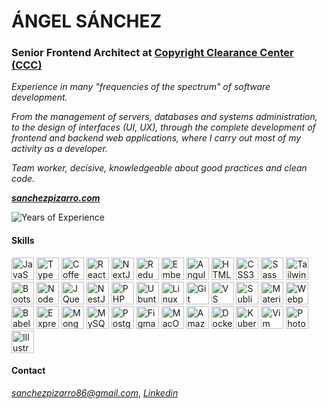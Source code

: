 # ÁNGEL SÁNCHEZ

### Senior Frontend Architect at [Copyright Clearance Center (CCC)](https://www.copyright.com/)

_Experience in many "frequencies of the spectrum" of software development._

_From the management of servers, databases and systems administration, to the design of interfaces (UI, UX), through the complete development of frontend and backend web applications, where I carry out most of my activity as a developer._

_Team worker, decisive, knowledgeable about good practices and clean code._

**_[sanchezpizarro.com](http://sanchezpizarro.com/)_**

![Years of Experience](https://img.shields.io/badge/Experiencia-15%20años-blue)

#### Skills

<p align="left">
  <a
    href="https://developer.mozilla.org/en-US/docs/Web/JavaScript"
    target="_blank"
    rel="noreferrer"
    ><img
      src="https://raw.githubusercontent.com/danielcranney/readme-generator/main/public/icons/skills/javascript-colored.svg"
      alt="JavaScript"
      title="JavaScript"
      width="36"
      height="36" /></a
  >
  <a href="https://www.typescriptlang.org/" target="_blank" rel="noreferrer"
    ><img
      src="https://raw.githubusercontent.com/danielcranney/readme-generator/main/public/icons/skills/typescript-colored.svg"
      alt="TypeScript"
      title="TypeScript"
      width="36"
      height="36" /></a
  >
  <a href="https://coffeescript.org/" target="_blank" rel="noreferrer"
    ><img
      src="https://raw.githubusercontent.com/danielcranney/readme-generator/main/public/icons/skills/coffeescript-colored-dark.svg"
      alt="Coffeescript"
      title="Coffeescript"
      width="36"
      height="36" /></a
  >
  <a href="https://reactjs.org/" target="_blank" rel="noreferrer"
    ><img
      src="https://raw.githubusercontent.com/danielcranney/readme-generator/main/public/icons/skills/react-colored.svg"
      alt="React"
      title="React"
      width="36"
      height="36" /></a
  >
  <a href="https://nextjs.org/docs" target="_blank" rel="noreferrer"
    ><img
      src="https://raw.githubusercontent.com/danielcranney/readme-generator/main/public/icons/skills/nextjs-colored-dark.svg"
      alt="NextJs"
      title="NextJs"
      width="36"
      height="36" /></a
  >
  <a href="https://redux.js.org/" target="_blank" rel="noreferrer"
    ><img
      src="https://raw.githubusercontent.com/danielcranney/readme-generator/main/public/icons/skills/redux-colored.svg"
      alt="Redux"
      title="Redux"
      width="36"
      height="36" /></a
  >
  <a href="https://emberjs.com/" target="_blank" rel="noreferrer"
    ><img
      src="https://raw.githubusercontent.com/danielcranney/readme-generator/main/public/icons/skills/emberjs-colored.svg"
      alt="Ember.js"
      title="Ember.js"
      width="36"
      height="36" /></a
  >
  <a href="https://angular.io/" target="_blank" rel="noreferrer"
    ><img
      src="https://raw.githubusercontent.com/danielcranney/readme-generator/main/public/icons/skills/angularjs-colored.svg"
      alt="Angular"
      title="Angular"
      width="36"
      height="36" /></a
  >
  <a
    href="https://developer.mozilla.org/en-US/docs/Glossary/HTML5"
    target="_blank"
    rel="noreferrer"
    ><img
      src="https://raw.githubusercontent.com/danielcranney/readme-generator/main/public/icons/skills/html5-colored.svg"
      alt="HTML5"
      title="HTML5"
      width="36"
      height="36" /></a
  >
  <a href="https://www.w3.org/TR/CSS/#css" target="_blank" rel="noreferrer"
    ><img
      src="https://raw.githubusercontent.com/danielcranney/readme-generator/main/public/icons/skills/css3-colored.svg"
      alt="CSS3"
      title="CSS3"
      width="36"
      height="36" /></a
  >
  <a href="https://sass-lang.com/" target="_blank" rel="noreferrer"
    ><img
      src="https://raw.githubusercontent.com/danielcranney/readme-generator/main/public/icons/skills/sass-colored.svg"
      alt="Sass"
      title="Sass"
      width="36"
      height="36" /></a
  >
  <a href="https://tailwindcss.com/" target="_blank" rel="noreferrer"
    ><img
      src="https://raw.githubusercontent.com/danielcranney/readme-generator/main/public/icons/skills/tailwindcss-colored.svg"
      alt="TailwindCSS"
      title="TailwindCSS"
      width="36"
      height="36" /></a
  >
  <a href="https://getbootstrap.com/" target="_blank" rel="noreferrer"
    ><img
      src="https://raw.githubusercontent.com/danielcranney/readme-generator/main/public/icons/skills/bootstrap-colored.svg"
      alt="Bootstrap"
      title="Bootstrap"
      width="36"
      height="36" /></a
  >
  <a href="https://nodejs.org/en/" target="_blank" rel="noreferrer"
    ><img
      src="https://raw.githubusercontent.com/danielcranney/readme-generator/main/public/icons/skills/nodejs-colored.svg"
      alt="NodeJS"
      title="NodeJS"
      width="36"
      height="36" /></a
  >
  <a href="https://jquery.com/" target="_blank" rel="noreferrer"
    ><img
      src="https://raw.githubusercontent.com/danielcranney/readme-generator/main/public/icons/skills/jquery-colored.svg"
      alt="JQuery"
      title="JQuery"
      width="36"
      height="36" /></a
  >
  <a href="https://docs.nestjs.com/" target="_blank" rel="noreferrer"
    ><img
      src="https://raw.githubusercontent.com/danielcranney/readme-generator/main/public/icons/skills/nestjs-colored.svg"
      alt="NestJS"
      title="NestJS"
      width="36"
      height="36" /></a
  >
  <a href="https://www.php.net/" target="_blank" rel="noreferrer"
    ><img
      src="https://raw.githubusercontent.com/danielcranney/readme-generator/main/public/icons/skills/php-colored.svg"
      alt="PHP"
      title="PHP"
      width="36"
      height="36" /></a
  >
  <a href="https://ubuntu.com/" target="_blank" rel="noreferrer"
    ><img
      src="https://raw.githubusercontent.com/danielcranney/readme-generator/main/public/icons/skills/ubuntu-colored.svg"
      alt="Ubuntu"
      title="Ubuntu"
      width="36"
      height="36" /></a
  >
  <a href="https://www.linux.org" target="_blank" rel="noreferrer"
    ><img
      src="https://raw.githubusercontent.com/danielcranney/readme-generator/main/public/icons/skills/linux-colored.svg"
      alt="Linux"
      title="Linux"
      width="36"
      height="36" /></a
  >
  <a href="https://git-scm.com/" target="_blank" rel="noreferrer"
    ><img
      src="https://raw.githubusercontent.com/danielcranney/readme-generator/main/public/icons/skills/git-colored.svg"
      alt="Git"
      title="Git"
      width="36"
      height="36" /></a
  >
  <a href="https://code.visualstudio.com/" target="_blank" rel="noreferrer"
    ><img
      src="https://raw.githubusercontent.com/danielcranney/readme-generator/main/public/icons/skills/visualstudiocode-colored.svg"
      alt="VS Code"
      title="VS Code"
      width="36"
      height="36" /></a
  >
  <a href="https://www.sublimetext.com/index2" target="_blank" rel="noreferrer"
    ><img
      src="https://raw.githubusercontent.com/danielcranney/readme-generator/main/public/icons/skills/sublimetext-colored.svg"
      alt="Sublime Text"
      title="Sublime Text"
      width="36"
      height="36" /></a
  >
  <a href="https://mui.com/" target="_blank" rel="noreferrer"
    ><img
      src="https://raw.githubusercontent.com/danielcranney/readme-generator/main/public/icons/skills/materialui-colored.svg"
      alt="Material UI"
      title="Material UI"
      width="36"
      height="36" /></a
  >
  <a href="https://webpack.js.org/" target="_blank" rel="noreferrer"
    ><img
      src="https://raw.githubusercontent.com/danielcranney/readme-generator/main/public/icons/skills/webpack-colored.svg"
      alt="Webpack"
      title="Webpack"
      width="36"
      height="36" /></a
  >
  <a href="https://babeljs.io/" target="_blank" rel="noreferrer"
    ><img
      src="https://raw.githubusercontent.com/danielcranney/readme-generator/main/public/icons/skills/babel-colored-dark.svg"
      alt="Babel"
      title="Babel"
      width="36"
      height="36" /></a
  >
  <a href="https://expressjs.com/" target="_blank" rel="noreferrer"
    ><img
      src="https://raw.githubusercontent.com/danielcranney/readme-generator/main/public/icons/skills/express-colored-dark.svg"
      alt="Express"
      title="Express"
      width="36"
      height="36" /></a
  >
  <a href="https://www.mongodb.com/" target="_blank" rel="noreferrer"
    ><img
      src="https://raw.githubusercontent.com/danielcranney/readme-generator/main/public/icons/skills/mongodb-colored.svg"
      alt="MongoDB"
      title="MongoDB"
      width="36"
      height="36" /></a
  >
  <a href="https://www.mysql.com/" target="_blank" rel="noreferrer"
    ><img
      src="https://raw.githubusercontent.com/danielcranney/readme-generator/main/public/icons/skills/mysql-colored.svg"
      alt="MySQL"
      title="MySQL"
      width="36"
      height="36" /></a
  >
  <a href="https://www.postgresql.org/" target="_blank" rel="noreferrer"
    ><img
      src="https://raw.githubusercontent.com/danielcranney/readme-generator/main/public/icons/skills/postgresql-colored.svg"
      alt="PostgreSQL"
      title="PostgreSQL"
      width="36"
      height="36" /></a
  >
  <a href="https://www.figma.com/" target="_blank" rel="noreferrer"
    ><img
      src="https://raw.githubusercontent.com/danielcranney/readme-generator/main/public/icons/skills/figma-colored.svg"
      alt="Figma"
      title="Figma"
      width="36"
      height="36" /></a
  >
  <a href="https://apple.com" target="_blank" rel="noreferrer"
    ><img
      src="https://raw.githubusercontent.com/danielcranney/readme-generator/main/public/icons/skills/macos-colored-dark.svg"
      alt="MacOS"
      title="MacOS"
      width="36"
      height="36" /></a
  >
  <a href="https://aws.amazon.com" target="_blank" rel="noreferrer"
    ><img
      src="https://raw.githubusercontent.com/danielcranney/readme-generator/main/public/icons/skills/aws-colored-dark.svg"
      alt="Amazon Web Services"
      title="Amazon Web Services"
      width="36"
      height="36" /></a
  >
  <a href="https://www.docker.com/" target="_blank" rel="noreferrer"
    ><img
      src="https://raw.githubusercontent.com/danielcranney/readme-generator/main/public/icons/skills/docker-colored.svg"
      alt="Docker"
      title="Docker"
      width="36"
      height="36" /></a
  >
  <a href="https://kubernetes.io/" target="_blank" rel="noreferrer"
    ><img
      src="https://raw.githubusercontent.com/danielcranney/readme-generator/main/public/icons/skills/kubernetes-colored.svg"
      alt="Kubernetes"
      title="Kubernetes"
      width="36"
      height="36" /></a
  >
  <a href="https://www.vim.org/" target="_blank" rel="noreferrer"
    ><img
      src="https://raw.githubusercontent.com/danielcranney/readme-generator/main/public/icons/skills/vim-colored.svg"
      alt="Vim"
      title="Vim"
      width="36"
      height="36" /></a
  >
  <a
    href="https://www.adobe.com/uk/products/photoshop.html"
    target="_blank"
    rel="noreferrer"
    ><img
      src="https://raw.githubusercontent.com/danielcranney/readme-generator/main/public/icons/skills/photoshop-colored-dark.svg"
      alt="Photoshop"
      title="Photoshop"
      width="36"
      height="36" /></a
  >
  <a
    href="https://www.adobe.com/uk/products/illustrator.html"
    target="_blank"
    rel="noreferrer"
    ><img
      src="https://raw.githubusercontent.com/danielcranney/readme-generator/main/public/icons/skills/illustrator-colored-dark.svg"
      alt="Illustrator"
      title="Illustrator"
      width="36"
      height="36"
  /></a>
</p>


#### Contact

_[sanchezpizarro86@gmail.com](sanchezpizarro86@gmail.com)_, _[Linkedin](https://www.linkedin.com/in/sanchezpizarro)_
